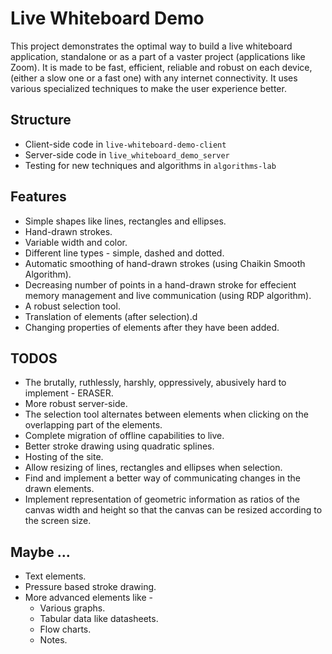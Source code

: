 # Live Whiteboard Demo
This project demonstrates the optimal way to build a  live whiteboard application, standalone or as a part of a vaster project (applications like Zoom). It is made to be fast, efficient, reliable and robust on each device, (either a slow one or a fast one) with any internet connectivity. It uses various specialized techniques to make the user experience better.

## Structure 
- Client-side code in `live-whiteboard-demo-client`
- Server-side code in `live_whiteboard_demo_server`
- Testing for new techniques and algorithms in `algorithms-lab`

## Features
- Simple shapes like lines, rectangles and ellipses.
- Hand-drawn strokes.
- Variable width and color.
- Different line types - simple, dashed and dotted.
- Automatic smoothing of hand-drawn strokes (using Chaikin Smooth Algorithm).
- Decreasing number of points in a hand-drawn stroke for effecient memory management and live communication (using RDP algorithm).
- A robust selection tool.
- Translation of elements (after selection).d
- Changing properties of elements after they have been added.

## TODOS
- The brutally, ruthlessly, harshly, oppressively, abusively hard to implement - ERASER.
- More robust server-side.
- The selection tool alternates between elements when clicking on the overlapping part of the elements.
- Complete migration of offline capabilities to live.
- Better stroke drawing using quadratic splines.
- Hosting of the site.
- Allow resizing of lines, rectangles and ellipses when selection.
- Find and implement a better way of communicating changes in the drawn elements.
- Implement representation of geometric information as ratios of the canvas width and height so that the canvas can be resized according to the screen size.

## Maybe ...
- Text elements.
- Pressure based stroke drawing.
- More advanced elements like -
    - Various graphs.
    - Tabular data like datasheets.
    - Flow charts.
    - Notes.